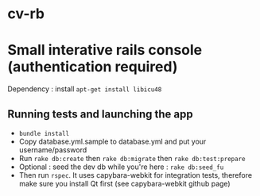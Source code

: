 cv-rb
=====

# Small interative rails console (authentication required)  
Dependency : install `apt-get install libicu48`   

## Running tests and launching the app
* `bundle install`  
* Copy database.yml.sample to database.yml and put your username/password
* Run `rake db:create` then `rake db:migrate` then `rake db:test:prepare`
* Optional : seed the dev db while you're here : `rake db:seed_fu`
* Then run `rspec`. It uses capybara-webkit for integration tests, therefore make sure you install Qt first (see capybara-webkit github page)

